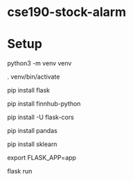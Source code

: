 # cse190-stock-alarm


# Setup

python3 -m venv venv

. venv/bin/activate

pip install flask

pip install finnhub-python

pip install -U flask-cors

pip install pandas

pip install sklearn

export FLASK_APP=app

flask run
